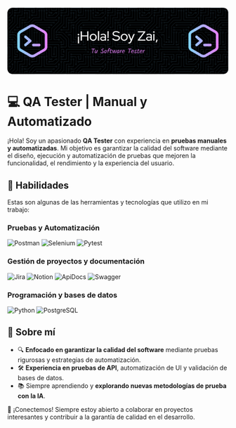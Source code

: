 ![Header](./header_git.png)

# 💻 QA Tester | Manual y Automatizado

¡Hola! Soy un apasionado **QA Tester** con experiencia en **pruebas manuales y automatizadas**. Mi objetivo es garantizar la calidad del software mediante el diseño, ejecución y automatización de pruebas que mejoren la funcionalidad, el rendimiento y la experiencia del usuario.

## 🚀 Habilidades

Estas son algunas de las herramientas y tecnologías que utilizo en mi trabajo:

### Pruebas y Automatización
![Postman](https://img.shields.io/badge/Postman-F76935?style=for-the-badge&logo=postman&logoColor=white)
![Selenium](https://img.shields.io/badge/Selenium-WebDriver-43B02A?style=for-the-badge&logo=selenium&logoColor=white)
![Pytest](https://img.shields.io/badge/Pytest-0A9EDC?style=for-the-badge&logo=pytest&logoColor=white)

### Gestión de proyectos y documentación
![Jira](https://img.shields.io/badge/Jira-0052CC?style=for-the-badge&logo=jira&logoColor=white)
![Notion](https://img.shields.io/badge/Notion-000000?style=for-the-badge&logo=notion&logoColor=white)
![ApiDocs](https://img.shields.io/badge/ApiDocs-0078D4?style=for-the-badge&logo=microsoftazure&logoColor=white)
![Swagger](https://img.shields.io/badge/Swagger-85EA2D?style=for-the-badge&logo=swagger&logoColor=white)

### Programación y bases de datos
![Python](https://img.shields.io/badge/Python-3776AB?style=for-the-badge&logo=python&logoColor=white)
![PostgreSQL](https://img.shields.io/badge/PostgreSQL-316192?style=for-the-badge&logo=postgresql&logoColor=white)

## 📌 Sobre mí
- 🔍 **Enfocado en garantizar la calidad del software** mediante pruebas rigurosas y estrategias de automatización.
- 🛠 **Experiencia en pruebas de API**, automatización de UI y validación de bases de datos.
- 📚 Siempre aprendiendo y **explorando nuevas metodologías de prueba con la IA**.

💬 ¡Conectemos! Siempre estoy abierto a colaborar en proyectos interesantes y contribuir a la garantía de calidad en el desarrollo.




<!--
**valenzzaira/valenzzaira** is a ✨ _special_ ✨ repository because its `README.md` (this file) appears on your GitHub profile.

Here are some ideas to get you started:

- 🔭 I’m currently working on ...
- 🌱 I’m currently learning ...
- 👯 I’m looking to collaborate on ...
- 🤔 I’m looking for help with ...
- 💬 Ask me about ...
- 📫 How to reach me: ...
- 😄 Pronouns: ...
- ⚡ Fun fact: ...
-->
